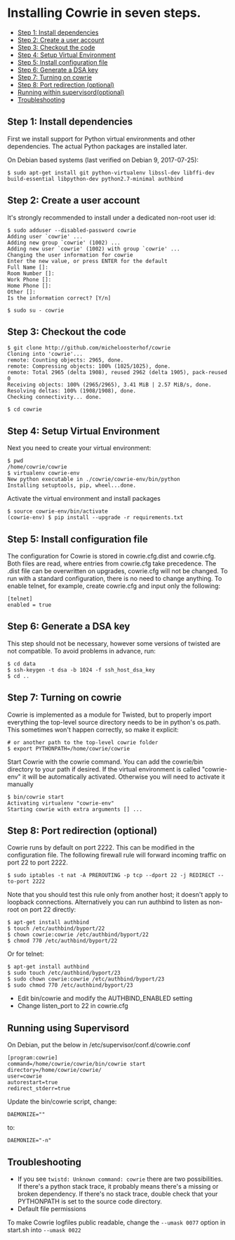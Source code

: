 
# Installing Cowrie in seven steps.

* [Step 1: Install dependencies](#step-1-install-dependencies)
* [Step 2: Create a user account](#step-2-create-a-user-account)
* [Step 3: Checkout the code](#step-3-checkout-the-code)
* [Step 4: Setup Virtual Environment](#step-4-setup-virtual-environment)
* [Step 5: Install configuration file](#step-5-install-configuration-file)
* [Step 6: Generate a DSA key](#step-6-generate-a-dsa-key)
* [Step 7: Turning on cowrie](#step-7-turning-on-cowrie)
* [Step 8: Port redirection (optional)](#step-8-port-redirection-optional)
* [Running within supervisord(optional)](#running-using-supervisord)
* [Troubleshooting](#troubleshooting)

## Step 1: Install dependencies

First we install support for Python virtual environments and other dependencies.
The actual Python packages are installed later.

On Debian based systems (last verified on Debian 9, 2017-07-25):
```
$ sudo apt-get install git python-virtualenv libssl-dev libffi-dev build-essential libpython-dev python2.7-minimal authbind
```

## Step 2: Create a user account

It's strongly recommended to install under a dedicated non-root user id:

```
$ sudo adduser --disabled-password cowrie
Adding user `cowrie' ...
Adding new group `cowrie' (1002) ...
Adding new user `cowrie' (1002) with group `cowrie' ...
Changing the user information for cowrie
Enter the new value, or press ENTER for the default
Full Name []:
Room Number []:
Work Phone []:
Home Phone []:
Other []:
Is the information correct? [Y/n]

$ sudo su - cowrie
```

## Step 3: Checkout the code

```
$ git clone http://github.com/micheloosterhof/cowrie
Cloning into 'cowrie'...
remote: Counting objects: 2965, done.
remote: Compressing objects: 100% (1025/1025), done.
remote: Total 2965 (delta 1908), reused 2962 (delta 1905), pack-reused 0
Receiving objects: 100% (2965/2965), 3.41 MiB | 2.57 MiB/s, done.
Resolving deltas: 100% (1908/1908), done.
Checking connectivity... done.

$ cd cowrie
```

## Step 4: Setup Virtual Environment

Next you need to create your virtual environment:

```
$ pwd
/home/cowrie/cowrie
$ virtualenv cowrie-env
New python executable in ./cowrie/cowrie-env/bin/python
Installing setuptools, pip, wheel...done.
```

Activate the virtual environment and install packages

```
$ source cowrie-env/bin/activate
(cowrie-env) $ pip install --upgrade -r requirements.txt
```

## Step 5: Install configuration file

The configuration for Cowrie is stored in cowrie.cfg.dist and
cowrie.cfg. Both files are read, where entries from cowrie.cfg take
precedence. The .dist file can be overwritten on upgrades, cowrie.cfg
will not be changed. To run with a standard configuration, there
is no need to change anything. To enable telnet, for example, create
cowrie.cfg and input only the following:

```
[telnet]
enabled = true
```

## Step 6: Generate a DSA key

This step should not be necessary, however some versions of twisted
are not compatible. To avoid problems in advance, run:

```
$ cd data
$ ssh-keygen -t dsa -b 1024 -f ssh_host_dsa_key
$ cd ..
```

## Step 7: Turning on cowrie

Cowrie is implemented as a module for Twisted, but to properly
import everything the top-level source directory needs to be in
python's os.path. This sometimes won't happen correctly, so make
it explicit:

```
# or another path to the top-level cowrie folder
$ export PYTHONPATH=/home/cowrie/cowrie
```

Start Cowrie with the cowrie command. You can add the cowrie/bin directory
to your path if desired. If the virtual environment is called "cowrie-env"
it will be automatically activated. Otherwise you will need to activate it
manually

```
$ bin/cowrie start
Activating virtualenv "cowrie-env"
Starting cowrie with extra arguments [] ...
```

## Step 8: Port redirection (optional)

Cowrie runs by default on port 2222. This can be modified in the configuration file.
The following firewall rule will forward incoming traffic on port 22 to port 2222.

```
$ sudo iptables -t nat -A PREROUTING -p tcp --dport 22 -j REDIRECT --to-port 2222
```

Note that you should test this rule only from another host; it
doesn't apply to loopback connections. Alternatively you can run
authbind to listen as non-root on port 22 directly:

```
$ apt-get install authbind
$ touch /etc/authbind/byport/22
$ chown cowrie:cowrie /etc/authbind/byport/22
$ chmod 770 /etc/authbind/byport/22
```

Or for telnet:

```
$ apt-get install authbind
$ sudo touch /etc/authbind/byport/23
$ sudo chown cowrie:cowrie /etc/authbind/byport/23
$ sudo chmod 770 /etc/authbind/byport/23
```

* Edit bin/cowrie and modify the AUTHBIND_ENABLED setting
* Change listen_port to 22 in cowrie.cfg

## Running using Supervisord
On Debian, put the below in /etc/supervisor/conf.d/cowrie.conf
```
[program:cowrie]
command=/home/cowrie/cowrie/bin/cowrie start
directory=/home/cowrie/cowrie/
user=cowrie
autorestart=true
redirect_stderr=true
```
Update the bin/cowrie script, change:
 ```
 DAEMONIZE=""
 ```
 to:
 ```
 DAEMONIZE="-n"
 ```

## Troubleshooting

* If you see `twistd: Unknown command: cowrie` there are two
possibilities. If there's a python stack trace, it probably means
there's a missing or broken dependency. If there's no stack trace,
double check that your PYTHONPATH is set to the source code directory.
* Default file permissions

To make Cowrie logfiles public readable, change the ```--umask 0077``` option in start.sh into ```--umask 0022```

